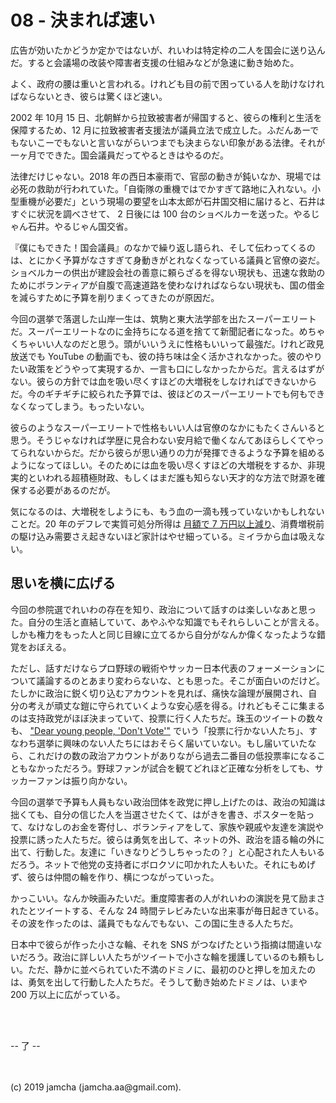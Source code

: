 

# 08 - 決まれば速い

広告が効いたかどうか定かではないが、れいわは特定枠の二人を国会に送り込んだ。すると会議場の改装や障害者支援の仕組みなどが急速に動き始めた。

よく、政府の腰は重いと言われる。けれども目の前で困っている人を助けなければならないとき、彼らは驚くほど速い。

2002 年 10月 15 日、北朝鮮から拉致被害者が帰国すると、彼らの権利と生活を保障するため、12 月に拉致被害者支援法が議員立法で成立した。ふだんあーでもないこーでもないと言いながらいつまでも決まらない印象がある法律。それが一ヶ月でできた。国会議員だってやるときはやるのだ。

法律だけじゃない。2018 年の西日本豪雨で、官邸の動きが鈍いなか、現場では必死の救助が行われていた。「自衛隊の重機ではでかすぎて路地に入れない。小型重機が必要だ」という現場の要望を山本太郎が石井国交相に届けると、石井はすぐに状況を調べさせて、 2 日後には 100 台のショベルカーを送った。やるじゃん石井。やるじゃん国交省。

『僕にもできた！国会議員』のなかで繰り返し語られ、そして伝わってくるのは、とにかく予算がなさすぎて身動きがとれなくなっている議員と官僚の姿だ。ショベルカーの供出が建設会社の善意に頼らざるを得ない現状も、迅速な救助のためにボランティアが自腹で高速道路を使わなければならない現状も、国の借金を減らすために予算を削りまくってきたのが原因だ。

今回の選挙で落選した山岸一生は、筑駒と東大法学部を出たスーパーエリートだ。スーパーエリートなのに金持ちになる道を捨てて新聞記者になった。めちゃくちゃいい人なのだと思う。頭がいいうえに性格もいいって最強だ。けれど政見放送でも YouTube の動画でも、彼の持ち味は全く活かされなかった。彼のやりたい政策をどうやって実現するか、一言も口にしなかったからだ。言えるはずがない。彼らの方針では血を吸い尽くすほどの大増税をしなければできないからだ。今のギチギチに絞られた予算では、彼ほどのスーパーエリートでも何もできなくなってしまう。もったいない。

彼らのようなスーパーエリートで性格もいい人は官僚のなかにもたくさんいると思う。そうじゃなければ学歴に見合わない安月給で働くなんてあほらしくてやってられないからだ。だから彼らが思い通りの力が発揮できるような予算を組めるようになってほしい。そのためには血を吸い尽くすほどの大増税をするか、非現実的といわれる超積極財政、もしくはまだ誰も知らない天才的な方法で財源を確保する必要があるのだが。

気になるのは、大増税をしようにも、もう血の一滴も残っていないかもしれないことだ。20 年のデフレで実質可処分所得は [月額で 7 万円以上減り](https://www.jcp.or.jp/akahata/aik15/2016-02-21/2016022101_03_1.html)、消費増税前の駆け込み需要さえ起きないほど家計はやせ細っている。ミイラから血は吸えない。

## 思いを横に広げる

今回の参院選でれいわの存在を知り、政治について話すのは楽しいなあと思った。自分の生活と直結していて、あやふやな知識でもそれらしいことが言える。しかも権力をもった人と同じ目線に立てるから自分がなんか偉くなったような錯覚をおぼえる。

ただし、話すだけならプロ野球の戦術やサッカー日本代表のフォーメーションについて議論するのとあまり変わらないな、とも思った。そこが面白いのだけど。たしかに政治に鋭く切り込むアカウントを見れば、痛快な論理が展開され、自分の考えが頑丈な鎧に守られていくような安心感を得る。けれどもそこに集まるのは支持政党がほぼ決まっていて、投票に行く人たちだ。珠玉のツイートの数々も、 ["Dear young people, 'Don't Vote'"](https://www.youtube.com/watch?v=t0e9guhV35o) でいう「投票に行かない人たち」、すなわち選挙に興味のない人たちにはおそらく届いていない。もし届いていたなら、これだけの数の政治アカウントがありながら過去二番目の低投票率になることもなかっただろう。野球ファンが試合を観てどれほど正確な分析をしても、サッカーファンは振り向かない。

今回の選挙で予算も人員もない政治団体を政党に押し上げたのは、政治の知識は拙くても、自分の信じた人を当選させたくて、はがきを書き、ポスターを貼って、なけなしのお金を寄付し、ボランティアをして、家族や親戚や友達を演説や投票に誘った人たちだ。彼らは勇気を出して、ネットの外、政治を語る輪の外に出て、行動した。友達に「いきなりどうしちゃったの？」と心配された人もいるだろう。ネットで他党の支持者にボロクソに叩かれた人もいた。それにもめげず、彼らは仲間の輪を作り、横につながっていった。

かっこいい。なんか映画みたいだ。重度障害者の人がれいわの演説を見て励まされたとツイートする、そんな 24 時間テレビみたいな出来事が毎日起きている。その波を作ったのは、議員でもなんでもない、この国に生きる人たちだ。

日本中で彼らが作った小さな輪、それを SNS がつなげたという指摘は間違いないだろう。政治に詳しい人たちがツイートで小さな輪を援護しているのも頼もしい。ただ、静かに並べられていた不満のドミノに、最初のひと押しを加えたのは、勇気を出して行動した人たちだ。そうして動き始めたドミノは、いまや 200 万以上に広がっている。

<br>
<br>

-- 了 --

<br>
<br>
(c) 2019 jamcha (jamcha.aa@gmail.com).

